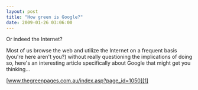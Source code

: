 ```yaml
---
layout: post
title: "How green is Google?"
date: 2009-01-26 03:06:00
---
```


Or indeed the Internet?

Most of us browse the web and utilize the Internet on a frequent basis (you're here aren't you?) without really questioning the implications of doing so, here's an interesting article specifically about Google that might get you thinking...

[www.thegreenpages.com.au/index.asp?page_id=1050][1]

 [1]: http://www.thegreenpages.com.au/index.asp?page_id=1050
